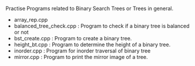 Practise Programs related to Binary Search Trees or Trees in general.

- array_rep.cpp
- balanced_tree_check.cpp : Program to check if a binary tree is balanced or not
- bst_create.cpp : Program to create a binary tree.
- height_bt.cpp : Program to determine the height of a binary tree.
- inorder.cpp : Program for inorder traversal of binary tree
- mirror.cpp : Program to print the mirror image of a tree.
 